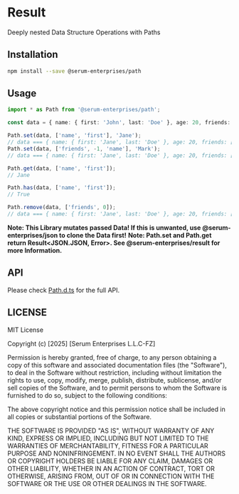 # Result

Deeply nested Data Structure Operations with Paths

## Installation

```bash
npm install --save @serum-enterprises/path
```

## Usage

```typescript
import * as Path from '@serum-enterprises/path';

const data = { name: { first: 'John', last: 'Doe' }, age: 20, friends: [{ name: "Maria", age: 22 }] };

Path.set(data, ['name', 'first'], 'Jane');
// data === { name: { first: 'Jane', last: 'Doe' }, age: 20, friends: [{ name: "Maria", age: 22 }] }
Path.set(data, ['friends', -1, 'name'], 'Mark');
// data === { name: { first: 'Jane', last: 'Doe' }, age: 20, friends: [{ name: "Mark" }, { name: "Maria", age: 22 }] }

Path.get(data, ['name', 'first']);
// Jane

Path.has(data, ['name', 'first']);
// True

Path.remove(data, ['friends', 0]);
// data === { name: { first: 'Jane', last: 'Doe' }, age: 20, friends: [{ name: "Maria", age: 22 }] }
```

**Note: This Library mutates passed Data! If this is unwanted, use @serum-enterprises/json to clone the Data first!**
**Note: Path.set and Path.get return Result<JSON.JSON, Error>. See @serum-enterprises/result for more Information.**

## API

Please check [Path.d.ts](./types/Path.d.ts) for the full API.

## LICENSE

MIT License

Copyright (c) [2025] [Serum Enterprises L.L.C-FZ]

Permission is hereby granted, free of charge, to any person obtaining a copy
of this software and associated documentation files (the "Software"), to deal
in the Software without restriction, including without limitation the rights
to use, copy, modify, merge, publish, distribute, sublicense, and/or sell
copies of the Software, and to permit persons to whom the Software is
furnished to do so, subject to the following conditions:

The above copyright notice and this permission notice shall be included in all
copies or substantial portions of the Software.

THE SOFTWARE IS PROVIDED "AS IS", WITHOUT WARRANTY OF ANY KIND, EXPRESS OR
IMPLIED, INCLUDING BUT NOT LIMITED TO THE WARRANTIES OF MERCHANTABILITY,
FITNESS FOR A PARTICULAR PURPOSE AND NONINFRINGEMENT. IN NO EVENT SHALL THE
AUTHORS OR COPYRIGHT HOLDERS BE LIABLE FOR ANY CLAIM, DAMAGES OR OTHER
LIABILITY, WHETHER IN AN ACTION OF CONTRACT, TORT OR OTHERWISE, ARISING FROM,
OUT OF OR IN CONNECTION WITH THE SOFTWARE OR THE USE OR OTHER DEALINGS IN THE
SOFTWARE.